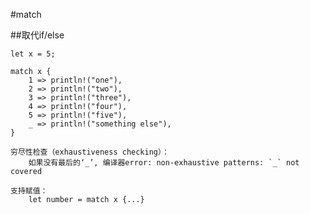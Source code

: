 #match

##取代if/else

    let x = 5;

    match x {
        1 => println!("one"),
        2 => println!("two"),
        3 => println!("three"),
        4 => println!("four"),
        5 => println!("five"),
        _ => println!("something else"),  
    }
    
    穷尽性检查（exhaustiveness checking）：
        如果没有最后的‘_’, 编译器error: non-exhaustive patterns: `_` not covered
    
    支持赋值：
        let number = match x {...}